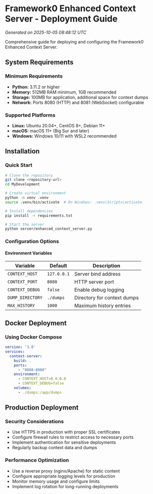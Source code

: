 # Framework0 Enhanced Context Server - Deployment Guide

*Generated on 2025-10-05 08:48:12 UTC*

Comprehensive guide for deploying and configuring the Framework0 Enhanced Context Server.

## System Requirements

### Minimum Requirements

- **Python:** 3.11.2 or higher
- **Memory:** 512MB RAM minimum, 1GB recommended
- **Storage:** 100MB for application, additional space for context dumps
- **Network:** Ports 8080 (HTTP) and 8081 (WebSocket) configurable

### Supported Platforms

- **Linux:** Ubuntu 20.04+, CentOS 8+, Debian 11+
- **macOS:** macOS 11+ (Big Sur and later)
- **Windows:** Windows 10/11 with WSL2 recommended

## Installation

### Quick Start

```bash
# Clone the repository
git clone <repository-url>
cd MyDevelopment

# Create virtual environment
python -m venv .venv
source .venv/bin/activate  # On Windows: .venv\Scripts\activate

# Install dependencies
pip install -r requirements.txt

# Start the server
python server/enhanced_context_server.py
```

### Configuration Options

#### Environment Variables

| Variable | Default | Description |
|----------|---------|-------------|
| `CONTEXT_HOST` | `127.0.0.1` | Server bind address |
| `CONTEXT_PORT` | `8080` | HTTP server port |
| `CONTEXT_DEBUG` | `false` | Enable debug logging |
| `DUMP_DIRECTORY` | `./dumps` | Directory for context dumps |
| `MAX_HISTORY` | `1000` | Maximum history entries |

## Docker Deployment

### Using Docker Compose

```yaml
version: '3.8'
services:
  context-server:
    build: .
    ports:
      - "8080:8080"
    environment:
      - CONTEXT_HOST=0.0.0.0
      - CONTEXT_DEBUG=false
    volumes:
      - ./dumps:/app/dumps
```

## Production Deployment

### Security Considerations

- Use HTTPS in production with proper SSL certificates
- Configure firewall rules to restrict access to necessary ports
- Implement authentication for sensitive deployments
- Regularly backup context data and dumps

### Performance Optimization

- Use a reverse proxy (nginx/Apache) for static content
- Configure appropriate logging levels for production
- Monitor memory usage and configure limits
- Implement log rotation for long-running deployments

